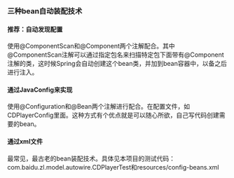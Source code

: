 ### 三种bean自动装配技术

#### 推荐：自动发现配置
使用@ComponentScan和@Component两个注解配合。其中@ComponentScan注解可以通过指定包名来扫描特定包下面带有@Component注解的类，这时候Spring会自动创建这个bean类，并加到bean容器中，以备之后进行注入。

#### 通过JavaConfig来实现
使用@Configuration和@Bean两个注解进行配合。在配置文件，如CDPlayerConfig里面。这种方式有个优点就是可以随心所欲，自己写代码创建需要的bean。

#### 通过xml文件
最常见，最古老的bean装配技术。具体见本项目的测试代码：com.baidu.zl.model.autowire.CDPlayerTest和resources/config-beans.xml